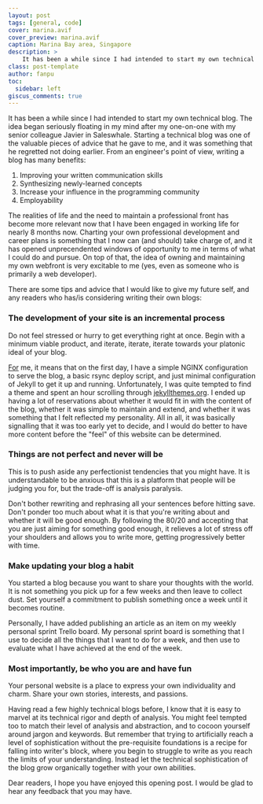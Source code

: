 ```yaml
---
layout: post
tags: [general, code]
cover: marina.avif
cover_preview: marina.avif
caption: Marina Bay area, Singapore
description: >
    It has been a while since I had intended to start my own technical blog. The idea began seriously floating in my mind after my one-on-one with my senior colleague Javier in Saleswhale. Starting a technical blog was one of the valuable pieces of advice that he gave to me, and it was something that he regretted not doing earlier. 
class: post-template
author: fanpu
toc:
  sidebar: left
giscus_comments: true
---
```

It has been a while since I had intended to start my own technical blog. The idea began seriously floating in my mind after my one-on-one with my senior colleague Javier in Saleswhale. Starting a technical blog was one of the valuable pieces of advice that he gave to me, and it was something that he regretted not doing earlier. From an engineer's point of view, writing a blog has many benefits:
1. Improving your written communication skills
2. Synthesizing newly-learned concepts
3. Increase your influence in the programming community
4. Employability

The realities of life and the need to maintain a professional front has become more relevant now that I have been engaged in working life for nearly 8 months now. Charting your own professional development and career plans is something that I now can (and should) take charge of, and it has opened unprecendented windows of opportunity to me in terms of what I could do and pursue. On top of that, the idea of owning and maintaining my own webfront is very excitable to me (yes, even as someone
who is primarily a web developer).

There are some tips and advice that I would like to give my future self, and any readers who has/is considering writing their own blogs:

### The development of your site is an incremental process
Do not feel stressed or hurry to get everything right at once. Begin with a minimum viable product, and iterate, iterate, iterate towards your platonic ideal of your blog.

[For](For) me, it means that on the first day, I have a simple NGINX configuration to serve the blog, a basic rsync deploy script, and just minimal configuration of Jekyll to get it up and running. Unfortunately, I was quite tempted to find a theme and spent an hour scrolling through [jekyllthemes.org](jekyllthemes.org). I ended up having a lot of reservations about whether it would fit in with the content of the blog, whether it was simple to maintain and extend, and whether it was something that I
felt reflected my personality. All in all, it was basically signalling that it was too early yet to decide, and I would do better to have more content before the "feel" of this website can be determined.

### Things are not perfect and never will be
This is to push aside any perfectionist tendencies that you might have. It is understandable to be anxious that this is a platform that people will be judging you for, but the trade-off is analysis paralysis.

Don't bother rewriting and rephrasing all your sentences before hitting save. Don't ponder too much about what it is that you're writing about and whether it will be good enough. By following the 80/20 and accepting that you are just aiming for something good enough, it relieves a lot of stress off your shoulders and allows you to write more, getting progressively better with time.

### Make updating your blog a habit
You started a blog because you want to share your thoughts with the world. It is not something you pick up for a few weeks and then leave to collect dust. Set yourself a commitment to publish something once a week until it becomes routine.

Personally, I have added publishing an article as an item on my weekly personal sprint Trello board. My personal sprint board is something that I use to decide all the things that I want to do for a week, and then use to evaluate what I have achieved at the end of the week.

### Most importantly, be who you are and have fun
Your personal website is a place to express your own individuality and charm. Share your own stories, interests, and passions.

Having read a few highly technical blogs before, I know that it is easy to marvel at its technical rigor and depth of analysis. You might feel tempted too to match their level of analysis and abstraction, and to cocoon yourself around jargon and keywords. But remember that trying to artificially reach a level of sophistication without the pre-requisite foundations is a recipe for falling into writer's block, where you begin to struggle to write as you reach the limits of your understanding.
Instead let the technical sophistication of the blog grow organically together with your own abilities.

Dear readers, I hope you have enjoyed this opening post. I would be glad to hear any feedback that you may have.
